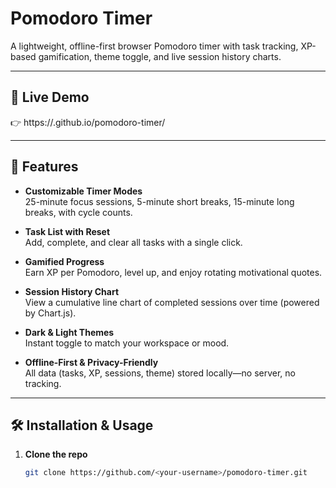 # Pomodoro Timer

A lightweight, offline-first browser Pomodoro timer with task tracking, XP-based gamification, theme toggle, and live session history charts.

---

## 🚀 Live Demo

👉 https://<your-username>.github.io/pomodoro-timer/

---

## 🌟 Features

- **Customizable Timer Modes**  
  25-minute focus sessions, 5-minute short breaks, 15-minute long breaks, with cycle counts.

- **Task List with Reset**  
  Add, complete, and clear all tasks with a single click.

- **Gamified Progress**  
  Earn XP per Pomodoro, level up, and enjoy rotating motivational quotes.

- **Session History Chart**  
  View a cumulative line chart of completed sessions over time (powered by Chart.js).

- **Dark & Light Themes**  
  Instant toggle to match your workspace or mood.

- **Offline-First & Privacy-Friendly**  
  All data (tasks, XP, sessions, theme) stored locally—no server, no tracking.

---

## 🛠️ Installation & Usage

1. **Clone the repo**  
   ```bash
   git clone https://github.com/<your-username>/pomodoro-timer.git
